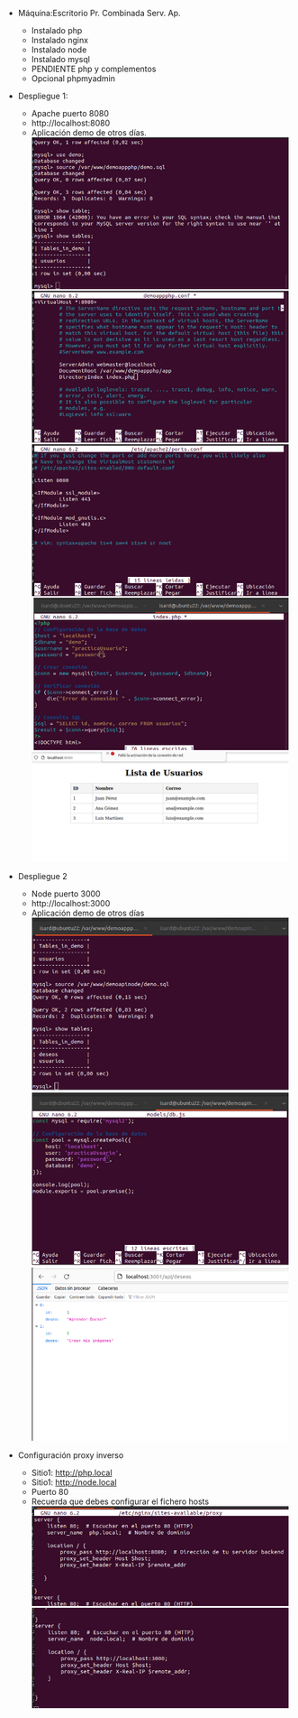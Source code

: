- Máquina:Escritorio Pr. Combinada Serv. Ap.
	- Instalado php
	- Instalado nginx
	- Instalado node
	- Instalado mysql
	- PENDIENTE php y complementos
	- Opcional phpmyadmin

- Despliegue 1:
	- Apache puerto 8080
	- http://localhost:8080
	- Aplicación demo de otros días.
	![aa](./capturas/captura1.png "")
	![aa](./capturas/captura2.png "")
	![aa](./capturas/captura3.png "")
	![aa](./capturas/captura4.png "")
	![aa](./capturas/captura5.png "")
	
- Despliegue 2
	- Node puerto 3000
	- http://localhost:3000
	- Aplicación demo de otros días
	![aa](./capturas/captura6.png "")
	![aa](./capturas/captura7.png "")
	![aa](./capturas/captura8.png "")

- Configuración proxy inverso
	- Sitio1: http://php.local	
	- Sitio1: http://node.local
	- Puerto 80
	- Recuerda que debes configurar el fichero hosts
	![aa](./capturas/captura9.png "")
	![aa](./capturas/captura10.png "")
